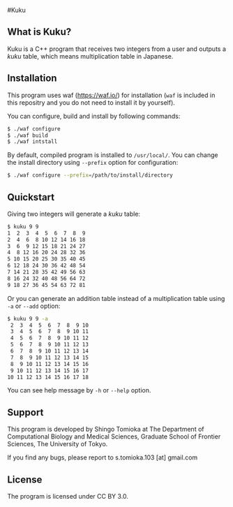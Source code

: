 #Kuku

## What is Kuku?
Kuku is a C++ program that receives two integers from a user and outputs a *kuku* table, which means multiplication table in Japanese.


## Installation
This program uses waf (https://waf.io/) for installation (`waf` is included in  this repositry and you do not need to install it by yourself).

You can configure, build and install by following commands:

```sh
$ ./waf configure
$ ./waf build
$ ./waf intstall
```

By default, compiled program is installed to `/usr/local/`. You can change the install directory using `--prefix` option for configuration:

```sh
$ ./waf configure --prefix=/path/to/install/directory
```

## Quickstart
Giving two integers will generate a *kuku* table:

```sh
$ kuku 9 9
1  2  3  4  5  6  7  8  9 
2  4  6  8 10 12 14 16 18 
3  6  9 12 15 18 21 24 27 
4  8 12 16 20 24 28 32 36 
5 10 15 20 25 30 35 40 45 
6 12 18 24 30 36 42 48 54 
7 14 21 28 35 42 49 56 63 
8 16 24 32 40 48 56 64 72 
9 18 27 36 45 54 63 72 81 
```

Or you can generate an addition table instead of a multiplication table using `-a` or `--add` option:

```sh
$ kuku 9 9 -a
 2  3  4  5  6  7  8  9 10 
 3  4  5  6  7  8  9 10 11 
 4  5  6  7  8  9 10 11 12 
 5  6  7  8  9 10 11 12 13 
 6  7  8  9 10 11 12 13 14 
 7  8  9 10 11 12 13 14 15 
 8  9 10 11 12 13 14 15 16 
 9 10 11 12 13 14 15 16 17 
10 11 12 13 14 15 16 17 18 
```

You can see help message by `-h` or `--help` option.


## Support
This program is developed by Shingo Tomioka at The Department of Computational Biology and Medical Sciences, Graduate School of Frontier Sciences, The University of Tokyo.

If you find any bugs, please report to s.tomioka.103 [at] gmail.com


## License
The program is licensed under CC BY 3.0.
